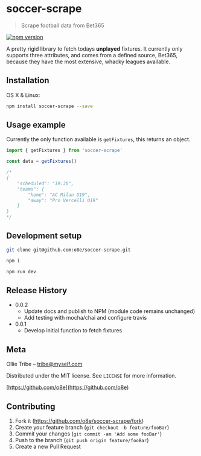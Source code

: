 # soccer-scrape
> Scrape football data from Bet365

[![npm version](https://badge.fury.io/js/soccer-scrape.svg)](https://badge.fury.io/js/soccer-scrape)

A pretty rigid library to fetch todays __unplayed__ fixtures. It currently only supports three attributes, and comes from a defined source, Bet365, because they have the most extensive, whacky leagues available.

## Installation

OS X & Linux:

```sh
npm install soccer-scrape --save
```

## Usage example

Currently the only function available is `getFixtures`, this returns an object.

```javascript
import { getFixtures } from 'soccer-scrape'

const data = getFixtures()

/*
{
    "scheduled": "19:30",
    "teams": {
        "home": "AC Milan U19",
        "away": "Pro Vercelli U19"
    }
}
*/
```

## Development setup

```sh
git clone git@github.com:o8e/soccer-scrape.git
```
```sh
npm i
```
```sh
npm run dev
```

## Release History

* 0.0.2
    * Update docs and publish to NPM (module code remains unchanged)
    * Add testing with mocha/chai and configure travis
* 0.0.1
    * Develop initial function to fetch fixtures

## Meta

Ollie Tribe – tribe@myself.com

Distributed under the MIT license. See ``LICENSE`` for more information.

[https://github.com/o8e](https://github.com/o8e)

## Contributing

1. Fork it (<https://github.com/o8e/soccer-scrape/fork>)
2. Create your feature branch (`git checkout -b feature/fooBar`)
3. Commit your changes (`git commit -am 'Add some fooBar'`)
4. Push to the branch (`git push origin feature/fooBar`)
5. Create a new Pull Request
